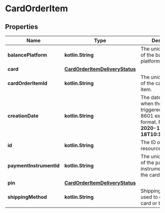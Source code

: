 
# CardOrderItem

## Properties
Name | Type | Description | Notes
------------ | ------------- | ------------- | -------------
**balancePlatform** | **kotlin.String** | The unique identifier of the balance platform. |  [optional]
**card** | [**CardOrderItemDeliveryStatus**](CardOrderItemDeliveryStatus.md) |  |  [optional]
**cardOrderItemId** | **kotlin.String** | The unique identifier of the card order item. |  [optional]
**creationDate** | **kotlin.String** | The date and time when the event was triggered, in ISO 8601 extended format. For example, **2020-12-18T10:15:30+01:00**. |  [optional]
**id** | **kotlin.String** | The ID of the resource. |  [optional]
**paymentInstrumentId** | **kotlin.String** | The unique identifier of the payment instrument related to the card order item. |  [optional]
**pin** | [**CardOrderItemDeliveryStatus**](CardOrderItemDeliveryStatus.md) |  |  [optional]
**shippingMethod** | **kotlin.String** | Shipping method used to deliver the card or the PIN. |  [optional]



